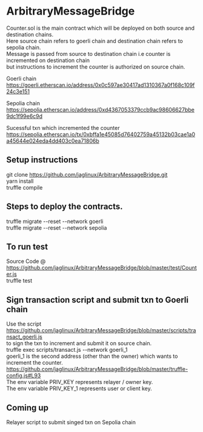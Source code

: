 # ArbitraryMessageBridge

Counter.sol is the main contract which will be deployed on both source and destination chains. <br>
Here source chain refers to goerli chain and destination chain refers to sepolia chain. <br>
Message is passed from source to destination chain i.e counter is incremented on destination chain <br>
but instructions to increment the counter is authorized  on source chain. <br>

Goerli chain 
https://goerli.etherscan.io/address/0x0c597ae30417ad1310367a0f168c109f24c3e151

Sepolia chain
https://sepolia.etherscan.io/address/0xd4367053379ccb9ac98606627bbe9dc1f99e6c9d

Sucessful txn which incremented the counter
https://sepolia.etherscan.io/tx/0xbffa1e45085d76402759a45132b03cae1a0a45644e024eda4dd403c0ea71806b
## Setup instructions<br>
git clone https://github.com/jaglinux/ArbitraryMessageBridge.git <br>
yarn install<br>
truffle compile <br>
## Steps to deploy the contracts. <br>
truffle migrate --reset --network goerli <br>
truffle migrate --reset --network sepolia  <br>
## To run test
Source Code @ https://github.com/jaglinux/ArbitraryMessageBridge/blob/master/test/Counter.js <br>
truffle test

## Sign transaction script and submit txn to Goerli chain 
Use the script https://github.com/jaglinux/ArbitraryMessageBridge/blob/master/scripts/transact_goerli.js <br>
to sign the txn to increment and submit it on source chain. <br>
truffle exec  scripts/transact.js --network goerli_1 <br>
goerli_1 is the second address (other than the owner) which wants to increment the counter. <br>
https://github.com/jaglinux/ArbitraryMessageBridge/blob/master/truffle-config.js#L93 <br>
The env variable PRIV_KEY represents relayer / owner key. <br>
The env variable PRIV_KEY_1 represents user or client key. <br>

## Coming up
Relayer script to submit singed txn on Sepolia chain <br>
